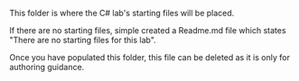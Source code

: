 This folder is where the C# lab's starting files will be placed.

If there are no starting files, simple created a Readme.md file which states "There are no starting files for this lab".

Once you have populated this folder, this file can be deleted as it is only for authoring guidance.